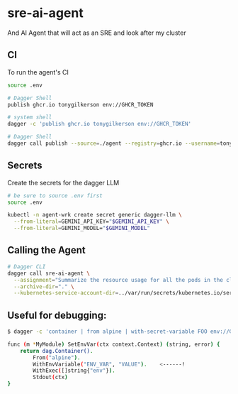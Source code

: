 # sre-ai-agent

And AI Agent that will act as an SRE and look after my cluster

## CI

To run the agent's CI

```sh
source .env

# Dagger Shell
publish ghcr.io tonygilkerson env://GHCR_TOKEN

# system shell
dagger -c 'publish ghcr.io tonygilkerson env://GHCR_TOKEN'

# Dagger Shell
dagger call publish --source=./agent --registry=ghcr.io --username=tonygilkerson --password=env://GHCR_TOKEN
```

## Secrets

Create the secrets for the dagger LLM

```sh
# be sure to source .env first
source .env

kubectl -n agent-wrk create secret generic dagger-llm \
  --from-literal=GEMINI_API_KEY="$GEMINI_API_KEY" \
  --from-literal=GEMINI_MODEL="$GEMINI_MODEL"
```

## Calling the Agent

```sh
# Dagger CLI
dagger call sre-ai-agent \
  --assignment="Summarize the resource usage for all the pods in the cluster" \
  --archive-dir="." \
  --kubernetes-service-account-dir=../var/run/secrets/kubernetes.io/serviceaccount

```

## Useful for debugging:

```sh
$ dagger -c 'container | from alpine | with-secret-variable FOO env://GHCR_TOKEN | with-exec -- sh -c "echo secret is \$FOO" | stdout'
```

```sh
func (m *MyModule) SetEnvVar(ctx context.Context) (string, error) {
	return dag.Container().
		From("alpine").
		WithEnvVariable("ENV_VAR", "VALUE").    <------!
		WithExec([]string{"env"}).
		Stdout(ctx)
}
```
